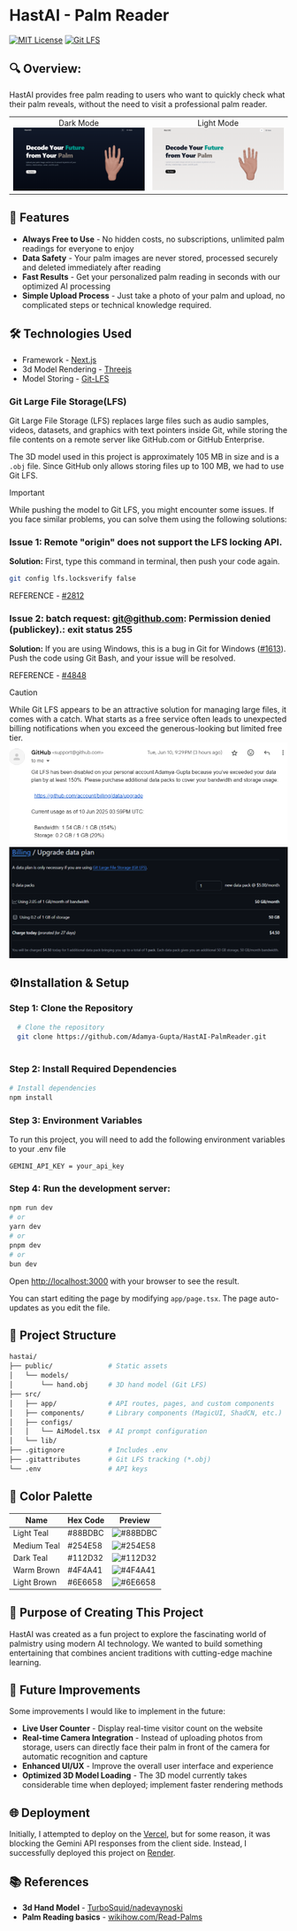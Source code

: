 # HastAI - Palm Reader
[![MIT License](https://img.shields.io/badge/License-MIT-blue.svg)](https://choosealicense.com/licenses/mit/)
[![Git LFS](https://img.shields.io/badge/Git%20LFS-Enabled-orange?logo=git&logoColor=white)](https://git-lfs.com/)

## 🔍 Overview:
HastAI provides free palm reading to users who want to quickly check what their palm reveals, without the need to visit a professional palm reader.

<div align="center">
<table >
<tr>
<td align="center">
Dark Mode
<img src='./assets/frontdark.png'>
</td>
<td align="center">
Light Mode
<img src='./assets/frontlight.png'>
</td>
</tr>
</table>
</div>

## 📌 Features
- **Always Free to Use** - No hidden costs, no subscriptions, unlimited palm readings for everyone to enjoy
- **Data Safety** - Your palm images are never stored, processed securely and deleted immediately after reading
- **Fast Results** - Get your personalized palm reading in seconds with our optimized AI processing
- **Simple Upload Process** - Just take a photo of your palm and upload, no complicated steps or technical knowledge required.

## 🛠️ Technologies Used
- Framework - [Next.js](https://nextjs.org)
- 3d Model Rendering - [Threejs](https://threejs.org)
- Model Storing - [Git-LFS](https://git-lfs.com/)


### Git Large File Storage(LFS) 

Git Large File Storage (LFS) replaces large files such as audio samples, videos, datasets, and graphics with text pointers inside Git, while storing the file contents on a remote server like GitHub.com or GitHub Enterprise.

The 3D model used in this project is approximately 105 MB in size and is a `.obj` file. Since GitHub only allows storing files up to 100 MB, we had to use Git LFS.

>[!IMPORTANT]
>While pushing the model to Git LFS, you might encounter some issues. If you face similar problems, you can solve them using the following solutions:
>
>### Issue 1: Remote "origin" does not support the LFS locking API.
>**Solution:** 
>First, type this command in terminal, then push your code again.
>```bash
> git config lfs.locksverify false
> ```
>
>REFERENCE - [#2812](https://github.com/desktop/desktop/issues/2812#issuecomment-332239726)
>
>### Issue 2: batch request: git@github.com: Permission denied (publickey).: exit status 255
>**Solution:**
>If you are using Windows, this is a bug in Git for Windows ([#1613](https://github.com/git-for-windows/git/issues/1613)).<br>
>Push the code using Git Bash, and your issue will be resolved.
>
>REFERENCE - [#4848](https://github.com/git-lfs/git-lfs/discussions/4848)

>[!CAUTION]
>While Git LFS appears to be an attractive solution for managing large files, it comes with a catch. What starts as a free service often leads to unexpected billing notifications when you exceed the generous-looking but limited free tier.
><img src='./assets/git-lfs.png'>
><img src='./assets/plan.png'>


## ⚙️Installation & Setup

### Step 1: Clone the Repository

```bash
  # Clone the repository
  git clone https://github.com/Adamya-Gupta/HastAI-PalmReader.git
  
```

### Step 2: Install Required Dependencies

```bash
# Install dependencies
npm install
```

### Step 3: Environment Variables
To run this project, you will need to add the following environment variables to your .env file

```
GEMINI_API_KEY = your_api_key
```
### Step 4: Run the development server:

```bash
npm run dev
# or
yarn dev
# or
pnpm dev
# or
bun dev
```

Open [http://localhost:3000](http://localhost:3000) with your browser to see the result.

You can start editing the page by modifying `app/page.tsx`. The page auto-updates as you edit the file.

## 📁 Project Structure

```bash
hastai/
├── public/              # Static assets
│   └── models/
│       └── hand.obj     # 3D hand model (Git LFS)
├── src/
│   ├── app/             # API routes, pages, and custom components
│   ├── components/      # Library components (MagicUI, ShadCN, etc.)
│   ├── configs/
│   │   └── AiModel.tsx  # AI prompt configuration
│   └── lib/             
├── .gitignore           # Includes .env
├── .gitattributes       # Git LFS tracking (*.obj)
└── .env                 # API keys
```

## 🎨 Color Palette

| Name         | Hex Code     | Preview |
|--------------|--------------|---------|
| Light Teal   | #88BDBC    | ![#88BDBC](https://placehold.co/50x20/88BDBC/88BDBC.png) |
| Medium Teal  | #254E58    | ![#254E58](https://placehold.co/50x20/254E58/254E58.png) |
| Dark Teal    | #112D32    | ![#112D32](https://placehold.co/50x20/112D32/112D32.png) |
| Warm Brown   | #4F4A41    | ![#4F4A41](https://placehold.co/50x20/4F4A41/4F4A41.png) |
| Light Brown  | #6E6658    | ![#6E6658](https://placehold.co/50x20/6E6658/6E6658.png) |


## 🎯 Purpose of Creating This Project

HastAI was created as a fun project to explore the fascinating world of palmistry using modern AI technology. We wanted to build something entertaining that combines ancient traditions with cutting-edge machine learning.

## 🚀 Future Improvements

Some improvements I would like to implement in the future:
- **Live User Counter** - Display real-time visitor count on the website
- **Real-time Camera Integration** - Instead of uploading photos from storage, users can directly face their palm in front of the camera for automatic recognition and capture
- **Enhanced UI/UX** - Improve the overall user interface and experience
- **Optimized 3D Model Loading** - The 3D model currently takes considerable time when deployed; implement faster rendering methods


## 🌐 Deployment

Initially, I attempted to deploy on the [Vercel](https://vercel.com/new?utm_medium=default-template&filter=next.js&utm_source=create-next-app&utm_campaign=create-next-app-readme), but for some reason, it was blocking the Gemini API responses from the client side. Instead, I successfully deployed this project on [Render](https://render.com/).

## 📚 References
- **3d Hand Model** - [TurboSquid/nadevaynoski](https://www.turbosquid.com/3d-models/realistic-human-hand-1877742)
- **Palm Reading basics** - [wikihow.com/Read-Palms](https://www.wikihow.com/Read-Palms)
